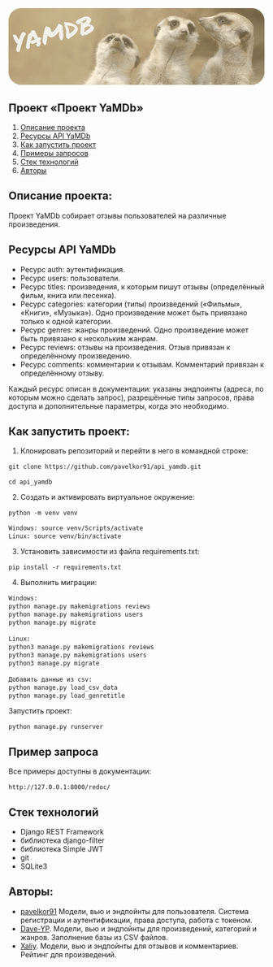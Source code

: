 ![](./api_yamdb/static/logo.png)
## Проект «Проект YaMDb»
1. [Описание проекта](#описание-проекта)
2. [Ресурсы API YaMDb](#ресурсы-api-yamdb)
3. [Как запустить проект](#как-запустить-проект)
4. [Примеры запросов](#пример-запроса)
5. [Стек технологий](#стек-технологий)
6. [Авторы](#авторы)

## Описание проекта:

Проект YaMDb собирает отзывы пользователей на различные произведения. 

## Ресурсы API YaMDb

- Ресурс auth: аутентификация.
- Ресурс users: пользователи.
- Ресурс titles: произведения, к которым пишут отзывы (определённый фильм, книга или песенка).
- Ресурс categories: категории (типы) произведений («Фильмы», «Книги», «Музыка»). Одно произведение может быть привязано только к одной категории.
- Ресурс genres: жанры произведений. Одно произведение может быть привязано к нескольким жанрам.
- Ресурс reviews: отзывы на произведения. Отзыв привязан к определённому произведению.
- Ресурс comments: комментарии к отзывам. Комментарий привязан к определённому отзыву.

Каждый ресурс описан в документации: указаны эндпоинты (адреса, по которым можно сделать запрос), разрешённые типы запросов, права доступа и дополнительные параметры, когда это необходимо.

## Как запустить проект:

1. Клонировать репозиторий и перейти в него в командной строке:

```
git clone https://github.com/pavelkor91/api_yamdb.git
```

```
cd api_yamdb
```

2. Cоздать и активировать виртуальное окружение:

```
python -m venv venv
```

```
Windows: source venv/Scripts/activate
Linux: source venv/bin/activate
```

3. Установить зависимости из файла requirements.txt:

```
pip install -r requirements.txt
```

4. Выполнить миграции:

```
Windows:
python manage.py makemigrations reviews
python manage.py makemigrations users
python manage.py migrate

Linux:
python3 manage.py makemigrations reviews
python3 manage.py makemigrations users
python3 manage.py migrate

Добавить данные из csv: 
python manage.py load_csv_data
python manage.py load_genretitle
```

Запустить проект:

```
python manage.py runserver
```
## Пример запроса

Все примеры доступны в документации:
```
http://127.0.0.1:8000/redoc/
```
## Стек технологий
- Django REST Framework
- библиотека django-filter
- библиотека Simple JWT
- git
- SQLite3
## Авторы:

- [pavelkor91](https://github.com/pavelkor91) Модели, вью и эндпойнты для пользователя. Система регистрации и аутентификации, права доступа, работа с токеном.
- [Dave-YP](https://github.com/Dave-YP). Модели, вью и эндпойнты для произведений, категорий и жанров. Заполнение базы из CSV файлов. 
- [Xaliy](https://github.com/Xaliy). Модели, вью и эндпойнты для отзывов и комментариев. Рейтинг для произведений.
